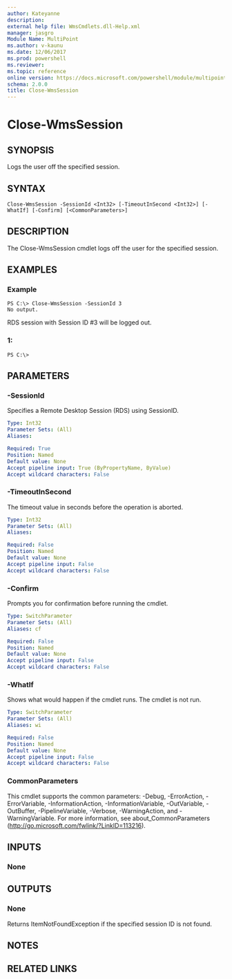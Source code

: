 ```yaml
---
author: Kateyanne
description: 
external help file: WmsCmdlets.dll-Help.xml
manager: jasgro
Module Name: MultiPoint
ms.author: v-kaunu
ms.date: 12/06/2017
ms.prod: powershell
ms.reviewer: 
ms.topic: reference
online version: https://docs.microsoft.com/powershell/module/multipoint/close-wmssession?view=windowsserver2012r2-ps&wt.mc_id=ps-gethelp
schema: 2.0.0
title: Close-WmsSession
---
```


# Close-WmsSession

## SYNOPSIS
Logs the user off the specified session.

## SYNTAX

```
Close-WmsSession -SessionId <Int32> [-TimeoutInSecond <Int32>] [-WhatIf] [-Confirm] [<CommonParameters>]
```

## DESCRIPTION
The Close-WmsSession cmdlet logs off the user for the specified session.

## EXAMPLES

### Example
```
PS C:\> Close-WmsSession -SessionId 3
No output.
```

RDS session with Session ID #3 will be logged out.

### 1:
```
PS C:\>
```

## PARAMETERS

### -SessionId
Specifies a Remote Desktop Session (RDS) using SessionID.

```yaml
Type: Int32
Parameter Sets: (All)
Aliases: 

Required: True
Position: Named
Default value: None
Accept pipeline input: True (ByPropertyName, ByValue)
Accept wildcard characters: False
```

### -TimeoutInSecond
The timeout value in seconds before the operation is aborted.

```yaml
Type: Int32
Parameter Sets: (All)
Aliases: 

Required: False
Position: Named
Default value: None
Accept pipeline input: False
Accept wildcard characters: False
```

### -Confirm
Prompts you for confirmation before running the cmdlet.

```yaml
Type: SwitchParameter
Parameter Sets: (All)
Aliases: cf

Required: False
Position: Named
Default value: None
Accept pipeline input: False
Accept wildcard characters: False
```

### -WhatIf
Shows what would happen if the cmdlet runs. The cmdlet is not run.

```yaml
Type: SwitchParameter
Parameter Sets: (All)
Aliases: wi

Required: False
Position: Named
Default value: None
Accept pipeline input: False
Accept wildcard characters: False
```

### CommonParameters
This cmdlet supports the common parameters: -Debug, -ErrorAction, -ErrorVariable, -InformationAction, -InformationVariable, -OutVariable, -OutBuffer, -PipelineVariable, -Verbose, -WarningAction, and -WarningVariable. For more information, see about_CommonParameters (http://go.microsoft.com/fwlink/?LinkID=113216).

## INPUTS

### None

## OUTPUTS

### None
Returns ItemNotFoundException if the specified session ID is not found.

## NOTES

## RELATED LINKS

